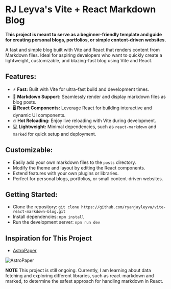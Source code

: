 # RJ Leyva's Vite + React Markdown Blog

**This project is meant to serve as a beginner-friendly template and guide for creating personal blogs, portfolios, or simple content-driven websites.**

A fast and simple blog built with Vite and React that renders content from Markdown files. Ideal for aspiring developers who want to quickly create a lightweight, customizable, and blazing-fast blog using Vite and React.

## Features:

- ⚡ **Fast:** Built with Vite for ultra-fast build and development times.
- 📝 **Markdown Support:** Seamlessly render and display markdown files as blog posts.
- 🖥 **React Components:** Leverage React for building interactive and dynamic UI components.
- 🔥 **Hot Reloading:** Enjoy live reloading with Vite during development.
- 💻 **Lightweight:** Minimal dependencies, such as `react-markdown` and `marked` for quick setup and deployment.

## Customizable:

- Easily add your own markdown files to the `posts` directory.
- Modify the theme and layout by editing the React components.
- Extend features with your own plugins or libraries.
- Perfect for personal blogs, portfolios, or small content-driven websites.

## Getting Started:

- Clone the repository: `git clone https://github.com/ryanjayleyva/vite-react-markdown-blog.git`
- Install dependencies: `npm install`
- Run the development server: `npm run dev`

## Inspiration for This Project

- [AstroPaper](https://astro.build/themes/details/astropaper/)

![AstroPaper](https://astro.build/_image?href=https%3A%2F%2Fstorage.googleapis.com%2Fdev-portal-bucket%2Fastro-paper-hero.webp&w=1600&h=900&f=webp "AstroPaper")

**NOTE** This project is still ongoing. Currently, I am learning about data fetching and exploring different libraries, such as react-markdown and marked, to determine the safest approach for handling markdown in React.
